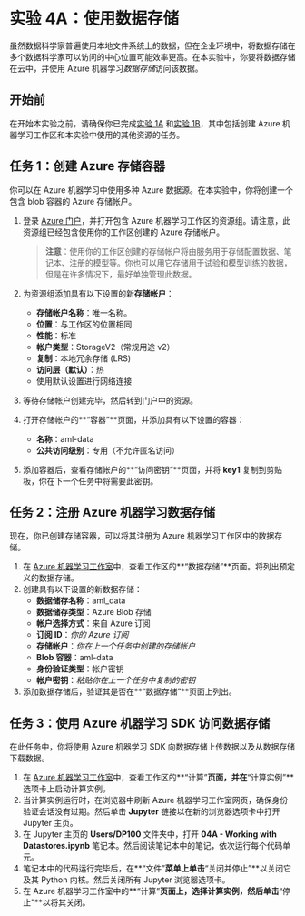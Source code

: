 ﻿# 实验 4A：使用数据存储

虽然数据科学家普遍使用本地文件系统上的数据，但在企业环境中，将数据存储在多个数据科学家可以访问的中心位置可能效率更高。在本实验中，你要将数据存储在云中，并使用 Azure 机器学习*数据存储*访问该数据。

## 开始前

在开始本实验之前，请确保你已完成[实验 1A](Lab01A.md) 和[实验 1B](Lab01B.md)，其中包括创建 Azure 机器学习工作区和本实验中使用的其他资源的任务。

## 任务 1：创建 Azure 存储容器
你可以在 Azure 机器学习中使用多种 Azure 数据源。在本实验中，你将创建一个包含 blob 容器的 Azure 存储帐户。

1. 登录 [Azure 门户](https://portal.azure.com)，并打开包含 Azure 机器学习工作区的资源组。请注意，此资源组已经包含使用你的工作区创建的 Azure 存储帐户。

    >**注意**：使用你的工作区创建的存储帐户将由服务用于存储配置数据、笔记本、注册的模型等。你也可以用它存储用于试验和模型训练的数据，但是在许多情况下，最好单独管理此数据。

2. 为资源组添加具有以下设置的新**存储帐户**：

    - **存储帐户名称**：唯一名称。
    - **位置**：与工作区的位置相同
    - **性能**：标准
    - **帐户类型**：StorageV2（常规用途 v2）
    - **复制**：本地冗余存储 (LRS)
    - **访问层（默认）**：热
    - 使用默认设置进行网络连接

3. 等待存储帐户创建完毕，然后转到门户中的资源。
4. 打开存储帐户的**“容器”**页面，并添加具有以下设置的容器：

    - **名称**：aml-data
    - **公共访问级别**：专用（不允许匿名访问）

5. 添加容器后，查看存储帐户的**“访问密钥”**页面，并将 **key1** 复制到剪贴板，你在下一个任务中将需要此密钥。

## 任务 2：注册 Azure 机器学习数据存储

现在，你已创建存储容器，可以将其注册为 Azure 机器学习工作区中的数据存储。

1. 在 [Azure 机器学习工作室](https://ml.azure.com)中，查看工作区的**“数据存储”**页面。将列出预定义的数据存储。
2. 创建具有以下设置的新数据存储：
    - **数据储存名称**：aml_data
    - **数据储存类型**：Azure Blob 存储
    - **帐户选择方式**：来自 Azure 订阅
    - **订阅 ID**：*你的 Azure 订阅*
    - **存储帐户**：*你在上一个任务中创建的存储帐户*
    - **Blob 容器**：aml-data
    - **身份验证类型**：帐户密钥
    - **帐户密钥**：*粘贴你在上一个任务中复制的密钥*
3. 添加数据存储后，验证其是否在**“数据存储”**页面上列出。

## 任务 3：使用 Azure 机器学习 SDK 访问数据存储

在此任务中，你将使用 Azure 机器学习 SDK 向数据存储上传数据以及从数据存储下载数据。

1. 在 [Azure 机器学习工作室](https://ml.azure.com)中，查看工作区的**“计算”**页面，并在**“计算实例”**选项卡上启动计算实例。
2. 当计算实例运行时，在浏览器中刷新 Azure 机器学习工作室网页，确保身份验证会话没有过期。然后单击 **Jupyter** 链接以在新的浏览器选项卡中打开 Jupyter 主页。
3. 在 Jupyter 主页的 **Users/DP100** 文件夹中，打开 **04A - Working with Datastores.ipynb** 笔记本。然后阅读笔记本中的笔记，依次运行每个代码单元。
4. 笔记本中的代码运行完毕后，在**“文件”**菜单上单击**“关闭并停止”**以关闭它及其 Python 内核。然后关闭所有 Jupyter 浏览器选项卡。
5. 在 Azure 机器学习工作室中的**“计算”**页面上，选择计算实例，然后单击**“停止”**以将其关闭。
